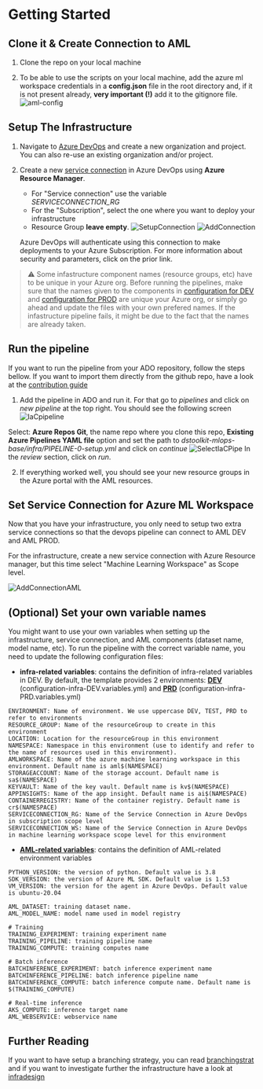 # Getting Started

## Clone it & Create Connection to AML

1. Clone the repo on your local machine

2. To be able to use the scripts on your local machine, add the azure ml workspace credentials in a **config.json** file in the root directory and, if it is not present already, **very important (!)** add it to the gitignore file.\
   ![aml-config](./../media/azureml_config.png)

## Setup The Infrastructure

1. Navigate to [Azure DevOps](http://dev.azure.com/) and create a new organization and project. You can also re-use an existing organization and/or project.

2. Create a new [service connection](https://docs.microsoft.com/en-us/azure/devops/pipelines/library/service-endpoints?view=azure-devops&tabs=yaml) in Azure DevOps using **Azure Resource Manager**. 
   - For "Service connection" use the variable *SERVICECONNECTION_RG*
   - For the "Subscription", select the one where you want to deploy your infrastructure
   - Resource Group **leave empty**.
   ![SetupConnection](../media/create_service_connection.png) ![AddConnection](../media/new_connection.png)
   
   Azure DevOps will authenticate using this connection to make deployments to your Azure Subscription. For more information about security and parameters, click on the prior link.

> ⚠️ Some infastructure component names (resource groups, etc) have to be unique in your Azure org. Before running the pipelines, make sure that the names given to the components in [configuration for DEV](../../configuration/configuration-infra-DEV.variables.yml) and [configuration for PROD](../../configuration/configuration-infra-PRD.variables.yml) are unique your Azure org, or simply go ahead and update the files with your own prefered names. If the infastructure pipeline fails, it might be due to the fact that the names are already taken.

## Run the pipeline

If you want to run the pipeline from your ADO repository, follow the steps bellow. If you want to import them directly from the github repo, have a look at the [contribution guide](../../CONTRIBUTING.md)

1. Add the pipeline in ADO and run it. For that go to _pipelines_ and click on _new pipeline_ at the top right. You should see the following screen ![IaCpipeline](../media/build-connect.png)

Select: **Azure Repos Git**, the name repo where you clone this repo, **Existing Azure Pipelines YAML file** option and set the path to _dstoolkit-mlops-base/infra/PIPELINE-0-setup.yml_ and click on _continue_ ![SelectIaCPipe](../media/select-iac-pipeline.png) In the _review_ section, click on _run_.

2. If everything worked well, you should see your new resource groups in the Azure portal with the AML resources.

## Set Service Connection for Azure ML Workspace

Now that you have your infrastructure, you only need to setup two extra service connections so that the devops pipeline can connect to AML DEV and AML PROD.

For the infrastructure, create a new service connection with Azure Resource manager, but this time select "Machine Learning Workspace" as Scope level.

![AddConnectionAML](../../docs/media/create_service_connection_aml.png)

## (Optional) Set your own variable names

You might want to use your own variables when setting up the infrastructure, service connection, and AML components (dataset name, model name, etc). To run the pipeline with the correct variable name, you need to update the following configuration files:

- **infra-related variables**: contains the definition of infra-related variables in DEV. By default, the template provides 2 environments: **[DEV](../../configuration/configuration-infra-DEV.variables.yml)** (configuration-infra-DEV.variables.yml) and **[PRD](../../configuration/configuration-infra-PRD.variables.yml)** (configuration-infra-PRD.variables.yml)

```
ENVIRONMENT: Name of environment. We use uppercase DEV, TEST, PRD to refer to environments
RESOURCE_GROUP: Name of the resourceGroup to create in this environment
LOCATION: Location for the resourceGroup in this environment
NAMESPACE: Namespace in this environment (use to identify and refer to the name of resources used in this environment).
AMLWORKSPACE: Name of the azure machine learning workspace in this environment. Default name is aml$(NAMESPACE)
STORAGEACCOUNT: Name of the storage account. Default name is sa$(NAMESPACE)
KEYVAULT: Name of the key vault. Default name is kv$(NAMESPACE)
APPINSIGHTS: Name of the app insight. Default name is ai$(NAMESPACE)
CONTAINERREGISTRY: Name of the container registry. Default name is cr$(NAMESPACE)
SERVICECONNECTION_RG: Name of the Service Connection in Azure DevOps in subscription scope level
SERVICECONNECTION_WS: Name of the Service Connection in Azure DevOps in machine learning workspace scope level for this environment
```

- **[AML-related variables](../../configuration/configuration-aml.variables.yml)**: contains the definition of AML-related environment variables

```
PYTHON_VERSION: the version of python. Default value is 3.8
SDK_VERSION: the version of Azure ML SDK. Default value is 1.53
VM_VERSION: the version for the agent in Azure DevOps. Default value is ubuntu-20.04

AML_DATASET: training dataset name.
AML_MODEL_NAME: model name used in model registry

# Training
TRAINING_EXPERIMENT: training experiment name
TRAINING_PIPELINE: training pipeline name
TRAINING_COMPUTE: training computes name

# Batch inference
BATCHINFERENCE_EXPERIMENT: batch inference experiment name
BATCHINFERENCE_PIPELINE: batch inference pipeline name
BATCHINFERENCE_COMPUTE: batch inference compute name. Default name is $(TRAINING_COMPUTE)

# Real-time inference
AKS_COMPUTE: inference target name
AML_WEBSERVICE: webservice name
```

## Further Reading

If you want to have setup a branching strategy, you can read [branchingstrat](./BranchingStrategy.md) and if you want to investigate further the infrastructure have a look at [infradesign](./InfrastructureDesign.md)
